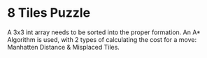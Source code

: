 # 8 Tiles Puzzle
 A 3x3 int array needs to be sorted into the proper formation. An A* Algorithm is used, with 2 types of calculating the cost for a move: Manhatten Distance & Misplaced Tiles.

